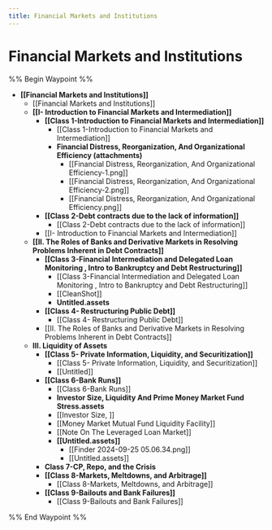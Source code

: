 ```yaml
---
title: Financial Markets and Institutions
---
```


# Financial Markets and Institutions

%% Begin Waypoint %%

- **[[Financial Markets and Institutions]]**
	- [[Financial Markets and Institutions]]
	- **[[I- Introduction to Financial Markets and Intermediation]]**
		- **[[Class 1-Introduction to Financial Markets and Intermediation]]**
			- [[Class 1-Introduction to Financial Markets and Intermediation]]
			- **Financial Distress,  Reorganization,  And Organizational Efficiency (attachments)**
				- [[Financial Distress,  Reorganization,  And Organizational Efficiency-1.png]]
				- [[Financial Distress,  Reorganization,  And Organizational Efficiency-2.png]]
				- [[Financial Distress,  Reorganization,  And Organizational Efficiency.png]]
		- **[[Class 2-Debt contracts due to the lack of information]]**
			- [[Class 2-Debt contracts due to the lack of information]]
		- [[I- Introduction to Financial Markets and Intermediation]]
	- **[[II. The Roles of Banks and Derivative Markets in Resolving Problems Inherent in Debt Contracts]]**
		- **[[Class 3-Financial Intermediation and Delegated Loan Monitoring ,  Intro to Bankruptcy and Debt Restructuring]]**
			- [[Class 3-Financial Intermediation and Delegated Loan Monitoring ,  Intro to Bankruptcy and Debt Restructuring]]
			- [[CleanShot]]
			- **Untitled.assets**
		- **[[Class 4- Restructuring Public Debt]]**
			- [[Class 4- Restructuring Public Debt]]
		- [[II. The Roles of Banks and Derivative Markets in Resolving Problems Inherent in Debt Contracts]]
	- **III. Liquidity of Assets**
		- **[[Class 5- Private Information,  Liquidity,  and Securitization]]**
			- [[Class 5- Private Information,  Liquidity,  and Securitization]]
			- [[Untitled]]
		- **[[Class 6-Bank Runs]]**
			- [[Class 6-Bank Runs]]
			- **Investor Size,  Liquidity And Prime Money Market Fund Stress.assets**
			- [[Investor Size, ]]
			- [[Money Market Mutual Fund Liquidity Facility]]
			- [[Note On The Leveraged Loan Market]]
			- **[[Untitled.assets]]**
				- [[Finder 2024-09-25 05.06.34.png]]
				- [[Untitled.assets]]
		- **Class 7-CP,  Repo,  and the Crisis**
		- **[[Class 8-Markets,  Meltdowns,  and Arbitrage]]**
			- [[Class 8-Markets,  Meltdowns,  and Arbitrage]]
		- **[[Class 9-Bailouts and Bank Failures]]**
			- [[Class 9-Bailouts and Bank Failures]]

%% End Waypoint %%